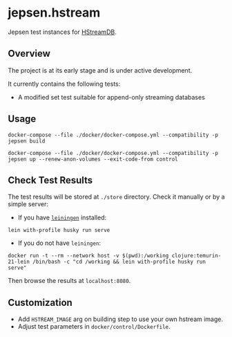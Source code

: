 # jepsen.hstream

Jepsen test instances for [HStreamDB](https://github.com/hstreamdb/hstream).

## Overview

The project is at its early stage and is under active development.

It currently contains the following tests:

- A modified set test suitable for append-only streaming databases

## Usage

```
docker-compose --file ./docker/docker-compose.yml --compatibility -p jepsen build

docker-compose --file ./docker/docker-compose.yml --compatibility -p jepsen up --renew-anon-volumes --exit-code-from control
```

## Check Test Results

The test results will be stored at `./store` directory. Check it manually or by a simple server:

- If you have [`leiningen`](https://leiningen.org/) installed:
```
lein with-profile husky run serve
```
- If you do not have `leiningen`:
```
docker run -t --rm --network host -v $(pwd):/working clojure:temurin-21-lein /bin/bash -c "cd /working && lein with-profile husky run serve"
```

Then browse the results at `localhost:8080`.

## Customization

- Add `HSTREAM_IMAGE` arg on building step to use your own hstream image.
- Adjust test parameters in `docker/control/Dockerfile`.

